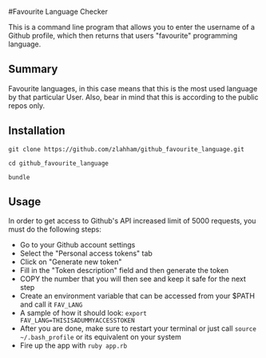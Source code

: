 #Favourite Language Checker

This is a command line program that allows you to enter the username of a Github profile, which then returns that users "favourite" programming language.

Summary
-------

Favourite languages, in this case means that this is the most used language by that particular User. 
Also, bear in mind that this is according to the public repos only.


Installation
------------

```
git clone https://github.com/zlahham/github_favourite_language.git

cd github_favourite_language

bundle

```

Usage
-----
In order to get access to Github's API increased limit of 5000 requests, you must do the following steps:
- Go to your Github account settings
- Select the "Personal access tokens" tab
- Click on "Generate new token"
- Fill in the "Token description" field and then generate the token
- COPY the number that you will then see and keep it safe for the next step
- Create an environment variable that can be accessed from your $PATH and call it `FAV_LANG`
- A sample of how it should look: `export FAV_LANG=THISISADUMMYACCESSTOKEN`
- After you are done, make sure to restart your terminal or just call `source ~/.bash_profile` or its equivalent on your system
- Fire up the app with `ruby app.rb`


